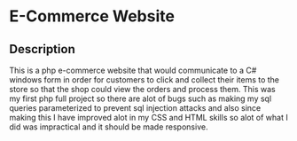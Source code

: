 # E-Commerce Website

## Description

This is a php e-commerce website that would communicate to a C# windows form in order for customers to click and collect their items to the store so that the shop could view the orders and process them. This was my first php full project so there are alot of bugs such as making my sql queries parameterized to prevent sql injection attacks and also since making this I have improved alot in my CSS and HTML skills so alot of what I did was impractical and it should be made responsive.
